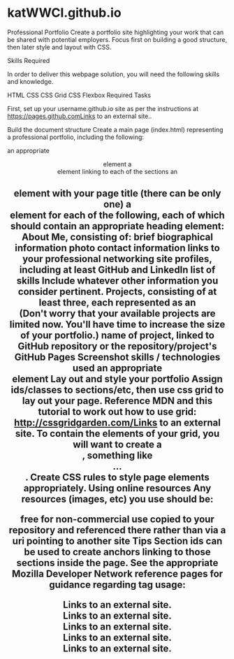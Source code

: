 # katWWCI.github.io

Professional Portfolio
Create a portfolio site highlighting your work that can be shared with potential employers. Focus first on building a good structure, then later style and layout with CSS.

Skills Required

In order to deliver this webpage solution, you will need the following skills and knowledge.

HTML
CSS
CSS Grid
CSS Flexbox
Required Tasks

First, set up your username.github.io site as per the instructions at https://pages.github.comLinks to an external site..

Build the document structure
Create a main page (index.html) representing a professional portfolio, including the following:

an appropriate <header> element
a <nav> element linking to each of the sections
an <h1> element with your page title (there can be only one)
a <section> element for each of the following, each of which should contain an appropriate heading element:
About Me, consisting of:
brief biographical information
photo
contact information
links to your professional networking site profiles, including at least GitHub and LinkedIn
list of skills
Include whatever other information you consider pertinent.
Projects, consisting of at least three, each represented as an <article>  (Don't worry that your available projects are limited now. You'll have time to increase the size of your portfolio.)
name of project, linked to GitHub repository or the repository/project's GitHub Pages
Screenshot
skills / technologies used
an appropriate <footer> element
Lay out and style your portfolio
Assign ids/classes to sections/etc, then use css grid to lay out your page. Reference MDN and this tutorial to work out how to use grid: http://cssgridgarden.com/Links to an external site.
To contain the elements of your grid, you will want to create a <div>, something like <div id="container">...</div>.
Create CSS rules to style page elements appropriately.
Using online resources
Any resources (images, etc) you use should be:

free for non-commercial use
copied to your repository and referenced there rather than via a uri pointing to another site
Tips
Section ids can be used to create anchors linking to those sections inside the page.
See the appropriate Mozilla Developer Network reference pages for guidance regarding tag usage:
<header>Links to an external site.
<nav>Links to an external site.
<section>Links to an external site.
<article>Links to an external site.
<footer>Links to an external site.